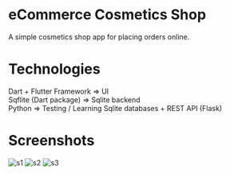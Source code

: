 # eCommerce Cosmetics Shop

A simple cosmetics shop app for placing orders online.

# Technologies

Dart + Flutter Framework => UI  
Sqflite (Dart package) => Sqlite backend  
Python => Testing / Learning Sqlite databases + REST API (Flask)  

# Screenshots
![s1](https://user-images.githubusercontent.com/55505135/123232748-20a03600-d4e2-11eb-94b8-a3e3946538a8.png)
![s2](https://user-images.githubusercontent.com/55505135/123233699-f0a56280-d4e2-11eb-8e0c-a14617d27b54.png)
![s3](https://user-images.githubusercontent.com/55505135/123233681-ed11db80-d4e2-11eb-9207-51c588caa5d9.png)
